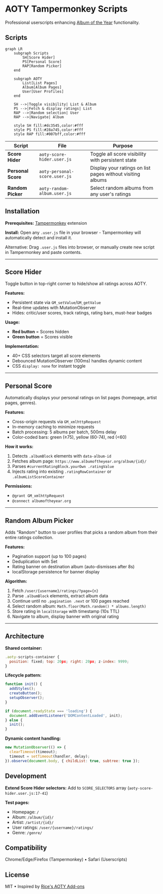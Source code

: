 # AOTY Tampermonkey Scripts

Professional userscripts enhancing [Album of the Year](https://www.albumoftheyear.org/) functionality.

## Scripts

```mermaid
graph LR
    subgraph Scripts
        SH[Score Hider]
        PS[Personal Score]
        RAP[Random Picker]
    end

    subgraph AOTY
        List[List Pages]
        Album[Album Pages]
        User[User Profiles]
    end

    SH -->|Toggle visibility| List & Album
    PS -->|Fetch & display ratings| List
    RAP -->|Random selection| User
    RAP -->|Navigate| Album

    style SH fill:#dc3545,color:#fff
    style PS fill:#28a745,color:#fff
    style RAP fill:#007bff,color:#fff
```

| Script | File | Purpose |
|--------|------|---------|
| **Score Hider** | `aoty-score-hider.user.js` | Toggle all score visibility with persistent state |
| **Personal Score** | `aoty-personal-score.user.js` | Display your ratings on list pages without visiting albums |
| **Random Picker** | `aoty-random-album.user.js` | Select random albums from any user's ratings |

## Installation

**Prerequisites:** [Tampermonkey](https://www.tampermonkey.net/) extension

**Install:** Open any `.user.js` file in your browser - Tampermonkey will automatically detect and install it.

Alternative: Drag `.user.js` files into browser, or manually create new script in Tampermonkey and paste contents.

---

## Score Hider

Toggle button in top-right corner to hide/show all ratings across AOTY.

**Features:**
- Persistent state via `GM_setValue`/`GM_getValue`
- Real-time updates with MutationObserver
- Hides: critic/user scores, track ratings, rating bars, must-hear badges

**Usage:**
- **Red button** = Scores hidden
- **Green button** = Scores visible

**Implementation:**
- 40+ CSS selectors target all score elements
- Debounced MutationObserver (100ms) handles dynamic content
- CSS `display: none` for instant toggle

---

## Personal Score

Automatically displays your personal ratings on list pages (homepage, artist pages, genres).

**Features:**
- Cross-origin requests via `GM_xmlhttpRequest`
- In-memory caching to minimize requests
- Batch processing: 5 albums per batch, 500ms delay
- Color-coded bars: green (≥75), yellow (60-74), red (<60)

**How it works:**
1. Detects `.albumBlock` elements with `data-album-id`
2. Fetches album page: `https://www.albumoftheyear.org/album/{id}/`
3. Parses `#currentRatingBlock.yourOwn .ratingValue`
4. Injects rating into existing `.ratingRowContainer` or `.albumListScoreContainer`

**Permissions:**
- `@grant GM_xmlhttpRequest`
- `@connect albumoftheyear.org`

---

## Random Album Picker

Adds "Random" button to user profiles that picks a random album from their entire ratings collection.

**Features:**
- Pagination support (up to 100 pages)
- Deduplication with Set
- Rating banner on destination album (auto-dismisses after 8s)
- localStorage persistence for banner display

**Algorithm:**
1. Fetch `/user/{username}/ratings/?page={n}`
2. Parse `.albumBlock` elements, extract album data
3. Continue until no `.pagination .next` or 100 pages reached
4. Select random album: `Math.floor(Math.random() * albums.length)`
5. Store rating in `localStorage` with timestamp (10s TTL)
6. Navigate to album, display banner with original rating

---

## Architecture

**Shared container:**
```javascript
.aoty-scripts-container {
  position: fixed; top: 20px; right: 20px; z-index: 9999;
}
```

**Lifecycle pattern:**
```javascript
function init() {
  addStyles();
  createButton();
  setupObserver();
}

if (document.readyState === 'loading') {
  document.addEventListener('DOMContentLoaded', init);
} else {
  init();
}
```

**Dynamic content handling:**
```javascript
new MutationObserver(() => {
  clearTimeout(timeout);
  timeout = setTimeout(handler, delay);
}).observe(document.body, { childList: true, subtree: true });
```

## Development

**Extend Score Hider selectors:**
Add to `SCORE_SELECTORS` array (`aoty-score-hider.user.js:17-41`)

**Test pages:**
- Homepage: `/`
- Album: `/album/{id}/`
- Artist: `/artist/{id}/`
- User ratings: `/user/{username}/ratings/`
- Genre: `/genre/`

## Compatibility

Chrome/Edge/Firefox (Tampermonkey) • Safari (Userscripts)

## License

MIT • Inspired by [Rice's AOTY Add-ons](https://greasyfork.org/en/scripts/462348-rice-s-aoty-add-ons)
